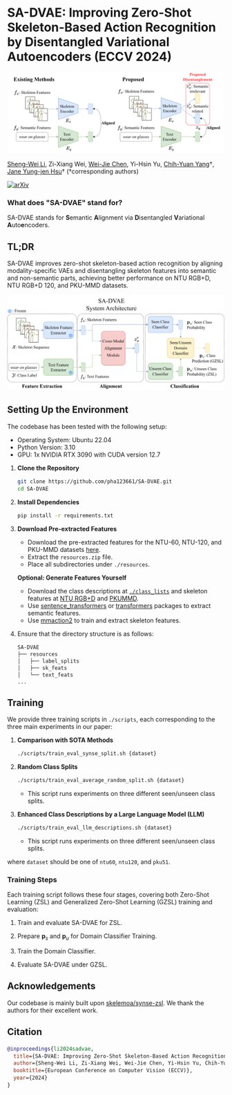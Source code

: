 # SA-DVAE: Improving Zero-Shot Skeleton-Based Action Recognition by Disentangled Variational Autoencoders (ECCV 2024)

![comparison](figure/comparison.png)

[Sheng-Wei Li](https://www.csie.ntu.edu.tw/~r11944004/), Zi-Xiang Wei, [Wei-Jie Chen](https://jackchen890311.github.io/), Yi-Hsin Yu, [Chih-Yuan Yang](https://yangchihyuan.github.io/people/Chih-Yuan_Yang)&#8224;, [Jane Yung-jen Hsu](https://iagentntu.github.io/professor/Jane)&#8224; (&#8224;corresponding authors)

[![arXiv](https://img.shields.io/badge/arXiv-2407.13460-b31b1b.svg)](https://arxiv.org/abs/2407.13460)

### What does "SA-DVAE" stand for?

SA-DVAE stands for **S**emantic **A**lignment via **D**isentangled **V**ariational **A**uto**e**ncoders.

## TL;DR
SA-DVAE improves zero-shot skeleton-based action recognition by aligning modality-specific VAEs and disentangling skeleton features into semantic and non-semantic parts, achieving better performance on NTU RGB+D, NTU RGB+D 120, and PKU-MMD datasets.

![system architecture](figure/system_architecture.png)

## Setting Up the Environment

The codebase has been tested with the following setup:
- Operating System: Ubuntu 22.04
- Python Version: 3.10
- GPU: 1x NVIDIA RTX 3090 with CUDA version 12.7

1. **Clone the Repository**
   ```bash
   git clone https://github.com/pha123661/SA-DVAE.git
   cd SA-DVAE
   ```

2. **Install Dependencies**
   ```bash
   pip install -r requirements.txt
   ```

3. **Download Pre-extracted Features**
   - Download the pre-extracted features for the NTU-60, NTU-120, and PKU-MMD datasets [here](https://drive.google.com/file/d/1XWLXjI3o6J1WDAN3rTGUIhbbMsIT0zWz/view?usp=drive_link).
   - Extract the `resources.zip` file.
   - Place all subdirectories under `./resources`.

   **Optional: Generate Features Yourself**
   - Download the class descriptions at [`./class_lists`](./class_lists) and skeleton features at [NTU RGB+D](https://github.com/shahroudy/NTURGB-D) and [PKUMMD](https://www.icst.pku.edu.cn/struct/Projects/PKUMMD.html).
   - Use [sentence_transformers](https://sbert.net/) or [transformers](https://huggingface.co/docs/transformers/index) packages to extract semantic features.
   - Use [mmaction2](https://github.com/open-mmlab/mmaction2) to train and extract skeleton features.

5. Ensure that the directory structure is as follows:
   ```
   SA-DVAE
   ├── resources
   │   ├── label_splits
   │   ├── sk_feats
   │   └── text_feats
   ...
   ```

## Training

We provide three training scripts in `./scripts`, each corresponding to the three main experiments in our paper:

1. **Comparison with SOTA Methods**
   ```bash
   ./scripts/train_eval_synse_split.sh {dataset}
   ```

2. **Random Class Splits**
   ```bash
   ./scripts/train_eval_average_random_split.sh {dataset}
   ```

   * This script runs experiments on three different seen/unseen class splits.

3. **Enhanced Class Descriptions by a Large Language Model (LLM)**
   ```bash
   ./scripts/train_eval_llm_descriptions.sh {dataset}
   ```

   * This script runs experiments on three different seen/unseen class splits.

where `dataset` should be one of `ntu60`, `ntu120`, and `pku51`.

### Training Steps

Each training script follows these four stages, covering both Zero-Shot Learning (ZSL) and Generalized Zero-Shot Learning (GZSL) training and evaluation:

1. Train and evaluate SA-DVAE for ZSL.

2. Prepare $\mathbf{p}_s$ and $\mathbf{p}_u$ for Domain Classifier Training.

3. Train the Domain Classifier.

4. Evaluate SA-DVAE under GZSL.

## Acknowledgements

Our codebase is mainly built upon [skelemoa/synse-zsl](https://github.com/skelemoa/synse-zsl). We thank the authors for their excellent work.

## Citation
```bibtex
@inproceedings{li2024sadvae,
  title={SA-DVAE: Improving Zero-Shot Skeleton-Based Action Recognition by Disentangled Variational Autoencoders},
  author={Sheng-Wei Li, Zi-Xiang Wei, Wei-Jie Chen, Yi-Hsin Yu, Chih-Yuan Yang, Jane Yung-jen Hsu},
  booktitle={European Conference on Computer Vision (ECCV)},
  year={2024}
}
```
